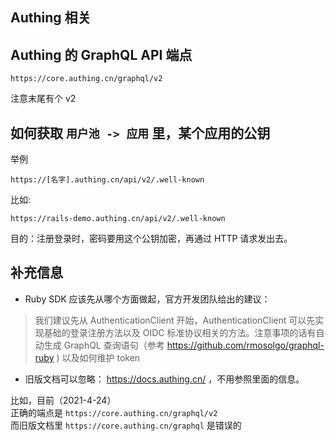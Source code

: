 ## Authing 相关

## Authing 的 GraphQL API 端点
```
https://core.authing.cn/graphql/v2
```
注意末尾有个 v2  

## 如何获取 `用户池 -> 应用` 里，某个应用的公钥
举例
```
https://[名字].authing.cn/api/v2/.well-known
```  

比如:
```    
https://rails-demo.authing.cn/api/v2/.well-known
```  

目的：注册登录时，密码要用这个公钥加密，再通过 HTTP 请求发出去。  

## 补充信息
* Ruby SDK 应该先从哪个方面做起，官方开发团队给出的建议： 

> 我们建议先从 AuthenticationClient 开始，AuthenticationClient 可以先实现基础的登录注册方法以及 OIDC 标准协议相关的方法。注意事项的话有自动生成 GraphQL 查询语句（参考 https://github.com/rmosolgo/graphql-ruby ) 以及如何维护 token

* 旧版文档可以忽略： https://docs.authing.cn/ ，不用参照里面的信息。  

比如，目前（2021-4-24）   
正确的端点是 `https://core.authing.cn/graphql/v2`    
而旧版文档里  `https://core.authing.cn/graphql` 是错误的     